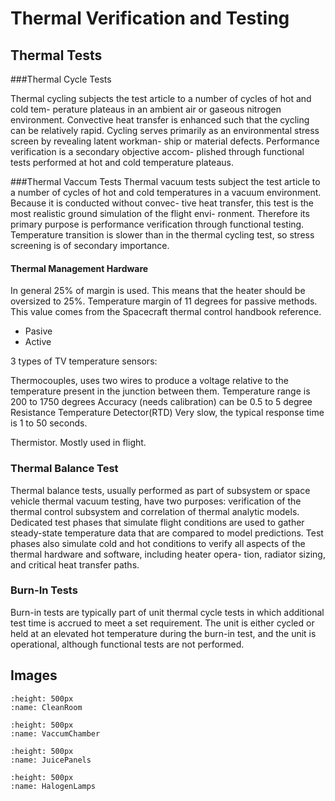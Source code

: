 # Thermal Verification and Testing



## Thermal Tests
 
###Thermal Cycle Tests

Thermal cycling subjects the test article to a number of cycles of hot and cold tem- 
perature plateaus in an ambient air or gaseous nitrogen environment. Convective 
heat transfer is enhanced such that the cycling can be relatively rapid. Cycling 
serves primarily as an environmental stress screen by revealing latent workman- 
ship or material defects. Performance verification is a secondary objective accom- 
plished through functional tests performed at hot and cold temperature plateaus.


###Thermal Vaccum Tests
Thermal vacuum tests subject the test article to a number of cycles of hot and cold 
temperatures in a vacuum environment. Because it is conducted without convec- 
tive heat transfer, this test is the most realistic ground simulation of the flight envi- 
ronment. Therefore its primary purpose is performance verification through 
functional testing. Temperature transition is slower than in the thermal cycling 
test, so stress screening is of secondary importance. 

#### Thermal Management Hardware
In general 25% of margin is used. This means that the heater should be oversized to 25%. Temperature margin of 11 degrees for passive methods. 
This value comes from the Spacecraft thermal control handbook reference. 

- Pasive 
- Active

3 types of TV temperature sensors: 

Thermocouples, uses two wires to produce a voltage relative to the temperature present in the junction between them. 
Temperature range is 200 to 1750 degrees
Accuracy (needs calibration) can be 0.5 to 5 degree 
Resistance Temperature Detector(RTD)
Very slow, the typical response time is 1 to 50 seconds. 

Thermistor. Mostly used in flight.



### Thermal Balance Test
Thermal balance tests, usually performed as part of subsystem or space vehicle 
thermal vacuum testing, have two purposes: verification of the thermal control subsystem and correlation of thermal analytic models. Dedicated test phases that 
simulate flight conditions are used to gather steady-state temperature data that are 
compared to model predictions. Test phases also simulate cold and hot conditions 
to verify all aspects of the thermal hardware and software, including heater opera- 
tion, radiator sizing, and critical heat transfer paths. 

### Burn-In Tests
Burn-in tests are typically part of unit thermal cycle tests in which additional test 
time is accrued to meet a set requirement. The unit is either cycled or held at an 
elevated hot temperature during the burn-in test, and the unit is operational, 
although functional tests are not performed. 

## Images

```{figure} images/CleanRoom.png
:height: 500px
:name: CleanRoom

```

```{figure} images/VaccumChamber.png
:height: 500px
:name: VaccumChamber

```

```{figure} images/JuicePanels.png
:height: 500px
:name: JuicePanels

```

```{figure} images/HalogenLamps.png
:height: 500px
:name: HalogenLamps

```